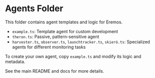 # Agents Folder

This folder contains agent templates and logic for Eremos.

- `example.ts`: Template agent for custom development
- `theron.ts`: Passive, pattern-sensitive agent
- `harvester.ts`, `observer.ts`, `launchtracker.ts`, `skieró.ts`: Specialized agents for different monitoring tasks

To create your own agent, copy `example.ts` and modify its logic and metadata.

See the main README and docs for more details.
